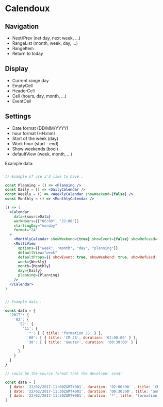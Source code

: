 # Calendoux

## Navigation
  - Next/Prev (net day, next week, ...)
  - RangeList (month, week, day, ...)
  - RangeItem
  - Return to today
## Display
  - Current range day
  - EmptyCell
  - HeaderCell
  - Cell (hours, day, month, ...)
  - EventCell
## Settings
  - Date format (DD/MM/YYYY)
  - hour format (HH:mm)
  - Start of the week (day)
  - Work hour (start - end)
  - Show weekends (bool)
  - defaultView (week, month, ...)

Example data:

```jsx

// Example of use i'd like to have :

const Planning = () => <Planning />
const Daily = () => <DailyCalendar />
const Weekly = () => <WeeklyCalendar showWeekend={false} />
const Monthly = () => <MonthlyCalendar />

() => (
  <Calendar
    data={sourceData}
    workHours={["06:00", "22:00"]}
    startingDay="monday"
    format="24"
  >
    <MonthlyCalendar showWeekend={true} showEvent={false} showRefused={false} />
    <MultiView
      options={["week", "month", "day", "planning"]}
      defaultView="week"
      defaultProps={{ showEvent: true, showWeekend: true, showRefused: false }}
      week={Weekly}
      month={Monthly}
      day={Daily}
      planning={Planning}
    />
  </Calendar>
)


// Example data :

const data = {
  '2017': {
    '02': {
      '22': {
        '11': {
          '*': [ { title: 'formation JS' } ],
          '00': [ { title: 'CM JS', duration: '02:00:00' } ],
          '30': [ { title: 'Gouter', duration: '00:30:00' } ]
        }
      }
    }
  }
}

// could be the source format that the developer send:

const data = [
  { date: '22/02/2017-11:00ZGMT+001', duration: '02:00:00' , title: 'CM JS', email: "email@gmail.com", accepted: true },
  { date: '22/02/2017-11:30ZGMT+001', duration: '00:30:00', title: 'Gouter', email: "email@gmail.com", accepted: false },
  { date: '22/02/2017-11:30ZGMT+001', duration: '*', title: 'formation JS', email: "email@gmail.com", accepted: null },
]

```
